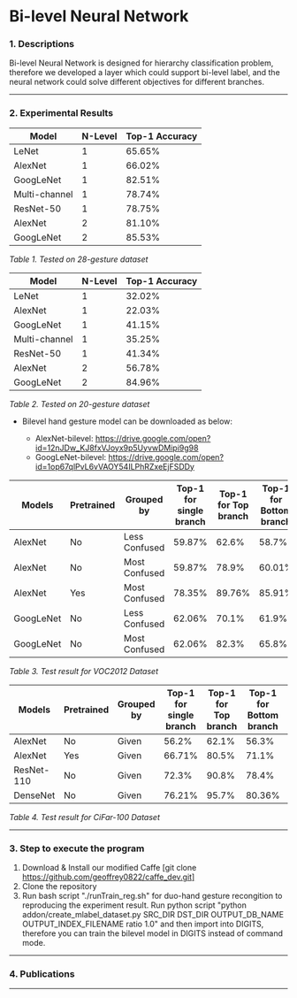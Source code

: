 # Bi-level Neural Network

### 1. Descriptions
Bi-level Neural Network is designed for hierarchy classification problem, therefore we developed a layer which could support bi-level label, and the neural network could solve different objectives for different branches.
___


### 2. Experimental Results

| Model         | N-Level | Top-1 Accuracy |
|---------------|---------|----------------|
| LeNet         | 1       | 65.65%         |
| AlexNet       | 1       | 66.02%         |
| GoogLeNet     | 1       | 82.51%         |
| Multi-channel | 1       | 78.74%         |
| ResNet-50     | 1       | 78.75%         |
| AlexNet       | 2       | 81.10%         |
| GoogLeNet     | 2       | 85.53%         |

*Table 1. Tested on 28-gesture dataset*

| Model         | N-Level | Top-1 Accuracy |
|---------------|---------|----------------|
| LeNet         | 1       | 32.02%         |
| AlexNet       | 1       | 22.03%         |
| GoogLeNet     | 1       | 41.15%         |
| Multi-channel | 1       | 35.25%         |
| ResNet-50     | 1       | 41.34%         |
| AlexNet       | 2       | 56.78%         |
| GoogLeNet     | 2       | 84.96%         |

*Table 2. Tested on 20-gesture dataset*

- Bilevel hand gesture model can be downloaded as below:

    - AlexNet-bilevel: https://drive.google.com/open?id=12nJDw_KJ8fxVJoyx9p5UyvwDMipi9g98
    - GoogLeNet-bilevel: https://drive.google.com/open?id=1op67qlPvL6vVAOY54ILPhRZxeEjFSDDy

| Models    | Pretrained | Grouped by    | Top-1 for single branch | Top-1 for Top branch | Top-1 for Bottom branch | Top-1 for fused |
|-----------|------------|---------------|-------------------------|----------------------|-------------------------|-----------------|
| AlexNet   | No         | Less Confused | 59.87%                  | 62.6%                | 58.7%                   | 58.7%           |
| AlexNet   | No         | Most Confused | 59.87%                  | 78.9%                | 60.01%                  | 60.01%           |
| AlexNet   | Yes        | Most Confused | 78.35%                  | 89.76%               | 85.91%                  | 86.7%           |
| GoogLeNet | No         | Less Confused | 62.06%                  | 70.1%                | 61.9%                   | 61.9%           |
| GoogLeNet | No         | Most Confused | 62.06%                  | 82.3%                | 65.8%                   | 65.8%           |

*Table 3. Test result for VOC2012 Dataset*

| Models     | Pretrained | Grouped by | Top-1 for single branch | Top-1 for Top branch | Top-1 for Bottom branch | Top-1 for fused |
|------------|------------|------------|-------------------------|----------------------|-------------------------|-----------------|
| AlexNet    | No         | Given      | 56.2%                   | 62.1%                | 56.3%                   | 60.9%           |
| AlexNet    | Yes        | Given      | 66.71%                  | 80.5%                | 71.1%                   | 75.91%          |
| ResNet-110 | No         | Given      | 72.3%                   | 90.8%                | 78.4%                   | 78.4%           |
| DenseNet   | No         | Given      | 76.21%                  | 95.7%                | 80.36%                  | 80.36%          |
*Table 4. Test result for CiFar-100 Dataset*

___

### 3. Step to execute the program
1. Download & Install our modified Caffe [git clone https://github.com/geoffrey0822/caffe_dev.git]
2. Clone the repository
3. Run bash script "./runTrain_reg.sh" for duo-hand gesture recongition to reproducing the experiment result. Run python script "python addon/create_mlabel_dataset.py SRC_DIR DST_DIR OUTPUT_DB_NAME OUTPUT_INDEX_FILENAME ratio 1.0" and then import into DIGITS, therefore you can train the bilevel model in DIGITS instead of command mode.
___
### 4. Publications
___
